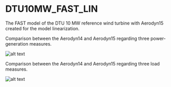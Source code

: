 # DTU10MW_FAST_LIN
The FAST model of the DTU 10 MW reference wind turbine with Aerodyn15 created for the model linearization.

Comparison between the Aerodyn14 and Aerodyn15 regarding three power-generation measures.

![alt text](https://github.com/[username]/[reponame]/blob/[branch]/image.jpg?raw=true)

Comparison between the Aerodyn14 and Aerodyn15 regarding three load measures.

![alt text](https://github.com/[username]/[reponame]/blob/[branch]/image.jpg?raw=true)
